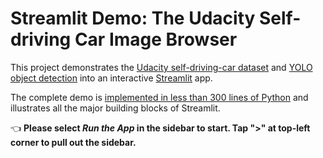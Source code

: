 # Streamlit Demo: The Udacity Self-driving Car Image Browser

This project demonstrates the [Udacity self-driving-car dataset](https://github.com/udacity/self-driving-car) and [YOLO object detection](https://pjreddie.com/darknet/yolo) into an interactive [Streamlit](https://streamlit.io) app.

The complete demo is [implemented in less than 300 lines of Python](https://github.com/Setotet/slit-demo-YOLO/blob/master/streamlit_app.py) and illustrates all the major building blocks of Streamlit.

👈 **Please select _Run the App_ in the sidebar to start.  Tap ">" at top-left corner to pull out the sidebar.**
